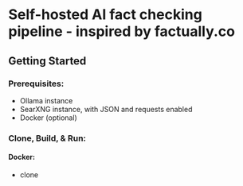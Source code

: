 # Self-hosted AI fact checking pipeline - inspired by factually.co

## Getting Started

### Prerequisites:
 - Ollama instance
 - SearXNG instance, with JSON and requests enabled
 - Docker (optional)

### Clone, Build, & Run:

#### Docker:
 - clone 
